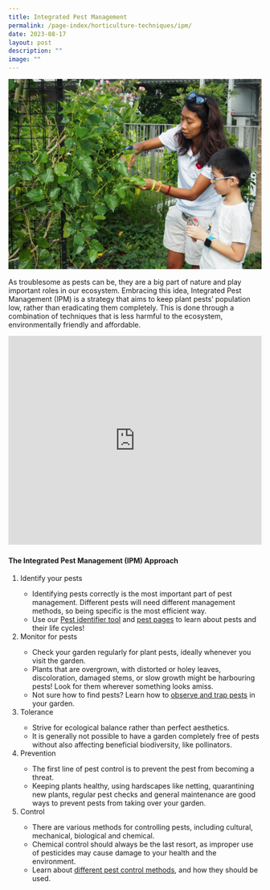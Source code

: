 ```yaml
---
title: Integrated Pest Management
permalink: /page-index/horticulture-techniques/ipm/
date: 2023-08-17
layout: post
description: ""
image: ""
---
```

<section>
	<img title="Community Gardeners checking their plants for pests. Photo by Jacqueline Chua." src="/images/Gardeners/Pruning%20(1).jpg">
<p>As troublesome as pests can be, they are a big part of nature and play important roles in our ecosystem. Embracing this idea, Integrated Pest Management (IPM) is a strategy that aims to keep plant pests’ population low, rather than eradicating them completely. This is done through a combination of techniques that is less harmful to the ecosystem, environmentally friendly and affordable.</p>
			<iframe width="100%" height="415" src="https://www.youtube.com/embed/tb0N7ffgwGs" title="YouTube video player" frameborder="0" allow="accelerometer; autoplay; clipboard-write; encrypted-media; gyroscope; picture-in-picture; web-share" allowfullscreen=""></iframe>	<br>

<section>
<h4>The Integrated Pest Management (IPM) Approach</h4>
</section>
	
<section>
<ol>
	<li>Identify your pests</li>
		<ul>
			<li>Identifying pests correctly is the most important part of pest management. Different pests will need different management methods, so being specific is the most efficient way.</li>
			<li>Use our <a href="/digital-tools/pestid/">Pest identifier tool</a> and <a href="/learn-more-about-gardening/plant-problems/pests/">pest pages</a> to learn about pests and their life cycles!</li>
		</ul>
	<li>Monitor for pests</li>
		<ul>
			<li>Check your garden regularly for plant pests, ideally whenever you visit the garden.</li>
			<li>Plants that are overgrown, with distorted or holey leaves, discoloration, damaged stems, or slow growth might be harbouring pests! Look for them wherever something looks amiss.</li>
			<li>Not sure how to find pests? Learn how to <a href="/page-index/horticulture-techniques/finding-pests/">observe and trap pests</a> in your garden.</li>
		</ul>
	<li>Tolerance</li>
		<ul>
			<li>Strive for ecological balance rather than perfect aesthetics.</li>
			<li>It is generally not possible to have a garden completely free of pests without also affecting beneficial biodiversity, like pollinators.</li>
	</ul>
	<li>Prevention</li>
		<ul>
			<li>The first line of pest control is to prevent the pest from becoming a threat.</li>
			<li>Keeping plants healthy, using hardscapes like netting, quarantining new plants, regular pest checks and general maintenance are good ways to prevent pests from taking over your garden. </li>
		</ul>
	<li>Control</li>
		<ul>
			<li>There are various methods for controlling pests, including cultural, mechanical, biological and chemical. </li>
			<li>Chemical control should always be the last resort, as improper use of pesticides may cause damage to your health and the environment.</li>
			<li>Learn about <a href="/page-index/horticulture-techniques/pest-control/">different pest control methods</a>, and how they should be used.</li>
		</ul>
</ol>
</section></section>